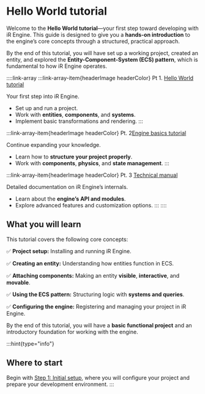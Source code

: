 # Hello World tutorial

Welcome to the **Hello World tutorial**—your first step toward developing with iR Engine. This guide is designed to give you a **hands-on introduction** to the engine’s core concepts through a structured, practical approach.

By the end of this tutorial, you will have set up a working project, created an entity, and explored the **Entity-Component-System (ECS) pattern**, which is fundamental to how iR Engine operates.

::::link-array
:::link-array-item{headerImage headerColor}
Pt 1. [Hello World tutorial]()&#x20;

Your first step into iR Engine.

- Set up and run a project.
- Work with **entities**, **components**, and **systems**.
- Implement basic transformations and rendering.
:::

:::link-array-item{headerImage headerColor}
Pt. 2[Engine basics tutorial](./../03_basics_tutorial/index.md)

Continue expanding your knowledge.

- Learn how to **structure your project properly**.
- Work with **components**, **physics**, and **state management**.
:::

:::link-array-item{headerImage headerColor}
Pt. 3 [Technical manual](./../../../manual/index.md)

Detailed documentation on iR Engine’s internals.

- Learn about the **engine’s API and modules**.
- Explore advanced features and customization options.
:::
::::

## What you will learn

This tutorial covers the following core concepts:

✅ **Project setup:** Installing and running iR Engine.

✅ **Creating an entity:** Understanding how entities function in ECS.

✅ **Attaching components:** Making an entity **visible**, **interactive**, and **movable**.

✅ **Using the ECS pattern:** Structuring logic with **systems and queries**.

✅ **Configuring the engine:** Registering and managing your project in iR Engine.

By the end of this tutorial, you will have a **basic functional project** and an introductory foundation for working with the engine.

:::hint{type="info"}
## Where to start

Begin with <a href target="_blank">Step 1: Initial setup</a>, where you will configure your project and prepare your development environment.
:::

